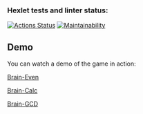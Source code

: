 ### Hexlet tests and linter status:

[![Actions Status](https://github.com/CeJIDb/frontend-project-44/actions/workflows/hexlet-check.yml/badge.svg)](https://github.com/CeJIDb/frontend-project-44/actions)
[![Maintainability](https://api.codeclimate.com/v1/badges/76f61ba8e2ba0dfc44d0/maintainability)](https://codeclimate.com/github/CeJIDb/frontend-project-44/maintainability)

## Demo

You can watch a demo of the game in action:

[Brain-Even](https://asciinema.org/a/GRkARY2MXdIeCE8PyvVHtSglH)

[Brain-Calc](https://asciinema.org/a/rfLuK4H2gzEeMOgadxTewnLPx)

[Brain-GCD](https://asciinema.org/a/igHd60skGMvgFO5PZ6i7ZcvG7)
